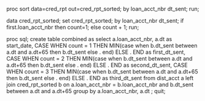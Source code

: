 proc sort data=cred_rpt out=cred_rpt_sorted;
    by loan_acct_nbr dt_sent;
run;

data cred_rpt_sorted;
    set cred_rpt_sorted;
    by loan_acct_nbr dt_sent;
    if first.loan_acct_nbr then count=1;
    else count + 1;
run;

proc sql;
    create table combined as
    select 
        a.loan_acct_nbr, 
        a.dt as start_date,
        CASE
            WHEN count = 1 THEN MIN(case when b.dt_sent between a.dt and a.dt+65 then b.dt_sent else . end)
            ELSE . END as first_dt_sent,
        CASE
            WHEN count = 2 THEN MIN(case when b.dt_sent between a.dt and a.dt+65 then b.dt_sent else . end)
            ELSE . END as second_dt_sent,
        CASE
            WHEN count = 3 THEN MIN(case when b.dt_sent between a.dt and a.dt+65 then b.dt_sent else . end)
            ELSE . END as third_dt_sent
    from 
        dist_acct a
        left join cred_rpt_sorted b
        on a.loan_acct_nbr = b.loan_acct_nbr 
        and b.dt_sent between a.dt and a.dt+65
    group by 
        a.loan_acct_nbr, 
        a.dt
    ;
quit;

